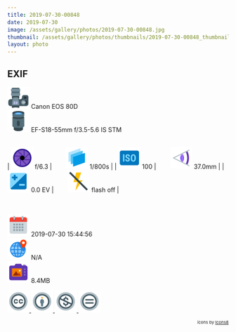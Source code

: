 ```yaml
---
title: 2019-07-30-00848
date: 2019-07-30
image: /assets/gallery/photos/2019-07-30-00848.jpg
thumbnail: /assets/gallery/photos/thumbnails/2019-07-30-00848_thumbnail.jpg
layout: photo
---
```

<style>
  div.container {
    width: 100% !important;
    max-width: none !important;
  }
  img.main-img {
    height: auto !important;
    max-width: 100% !important;
    max-height: 100vh !important;
  }
  img.exif {
    width: 50px;
    height: 50px;
  }
</style>

## EXIF
<img src='/assets/images/icons/camera.png' class='exif'> Canon EOS 80D  
<img src='/assets/images/icons/lens.png' class='exif'> EF-S18-55mm f/3.5-5.6 IS STM
<br><br>

| <img src='/assets/images/icons/aperture.png' class='exif'> f/6.3 | &emsp;&emsp;<img src='/assets/images/icons/shutter-speed.png' class='exif'> 1/800s |
| <img src='/assets/images/icons/iso.png' class='exif'> 100 | &emsp;&emsp;<img src='/assets/images/icons/focal-length.png' class='exif'> 37.0mm |
| <img src='/assets/images/icons/exposure.png' class='exif'> 0.0 EV | &emsp;&emsp;<img src='/assets/images/icons/flash-off.png' class='exif'> flash off |

<br><br>
<img src='/assets/images/icons/calendar.png' class='exif'> 2019-07-30 15:44:56  
<img src='/assets/images/icons/location.png' class='exif'> N/A  
<img src='/assets/images/icons/image.png' class='exif'> 8.4MB

<a href='https://creativecommons.org/licenses/by-nc-nd/2.0/' class='no-underline'>
  <img src='/assets/images/icons/ccl/cc.png' class='exif'>
  <img src='/assets/images/icons/ccl/by.png' class='exif'>
  <img src='/assets/images/icons/ccl/nc.png' class='exif'>
  <img src='/assets/images/icons/ccl/nd.png' class='exif'>
</a>

<span style='float: right; font-size: 0.6rem'>icons by <a target="_blank" href="https://icons8.com">Icons8</a></span>
<br>

